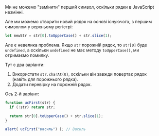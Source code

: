 Ми не можемо "замінити" перший символ, оскільки рядки в JavaScript незмінні.

Але ми можемо створити новий рядок на основі існуючого, з першим символом у верхньому регістрі:

```js
let newStr = str[0].toUpperCase() + str.slice(1);
```

Але є невелика проблема. Якщо `str` порожній рядок, то `str[0]` буде `undefined`, а оскільки `undefined` не має методу `toUpperCase()`, ми отримаємо помилку.

Тут є два варіанти:

1. Використати `str.charAt(0)`, оскільки він завжди повертає рядок (навіть для порожнього рядка).
2. Додати перевірку на порожній рядок.

Ось 2-й варіант:

```js run demo
function ucFirst(str) {
  if (!str) return str;

  return str[0].toUpperCase() + str.slice(1);
}

alert( ucFirst("василь") ); // Василь
```

